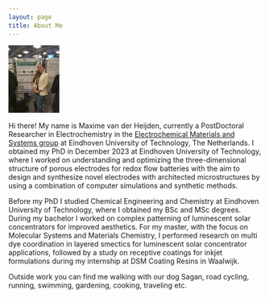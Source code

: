 ```yaml
---
layout: page
title: About Me
---
```


<img src="/public/pictures/Interpore poster 2023.jpg" alt="color photo ftl" width="20%" height="auto" />

Hi there! My name is Maxime van der Heijden, currently a PostDoctoral Researcher in Electrochemistry in the [Electrochemical Materials and Systems group](https://www.fornercuencaresearch.com/) at Eindhoven University of Technology, The Netherlands. I obtained my PhD in December 2023 at Eindhoven University of Technology, where I worked on understanding and optimizing the three-dimensional structure of porous electrodes for redox flow batteries with the aim to design and synthesize novel electrodes with architected microstructures by using a combination of computer simulations and synthetic methods. 

Before my PhD I studied Chemical Engineering and Chemistry at Eindhoven University of Technology, where I obtained my BSc and MSc degrees. During my bachelor I worked on complex patterning of luminescent solar concentrators for improved aesthetics. For my master, with the focus on Molecular Systems and Materials Chemistry, I performed research on multi dye coordination in layered smectics for luminescent solar concentrator applications, followed by a study on receptive coatings for inkjet formulations during my internship at DSM Coating Resins in Waalwijk.

Outside work you can find me walking with our dog Sagan, road cycling, running, swimming, gardening, cooking, traveling etc.